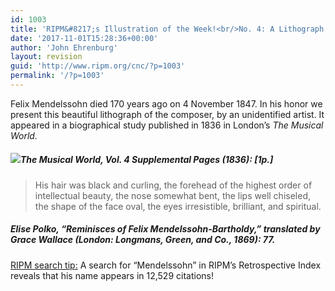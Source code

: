 ```yaml
---
id: 1003
title: 'RIPM&#8217;s Illustration of the Week!<br/>No. 4: A Lithograph of Felix Mendelssohn'
date: '2017-11-01T15:28:36+00:00'
author: 'John Ehrenburg'
layout: revision
guid: 'http://www.ripm.org/cnc/?p=1003'
permalink: '/?p=1003'
---
```


Felix Mendelssohn died 170 years ago on 4 November 1847. In his honor we present this beautiful lithograph of the composer, by an unidentified artist. It appeared in a biographical study published in 1836 in London’s *The Musical World.*

##### ![](http://www.ripm.org/cnc/wp-content/uploads/2017/11/1a-Mendelssohn.jpg)*The Musical World*, Vol. 4 Supplemental Pages (1836): \[1p.\]

> His hair was black and curling, the forehead of the highest order of intellectual beauty, the nose somewhat bent, the lips well chiseled, the shape of the face oval, the eyes irresistible, brilliant, and spiritual.

##### Elise Polko, “Reminisces of Felix Mendelssohn-Bartholdy,” translated by Grace Wallace (London: Longmans, Green, and Co., 1869): 77.

<u>RIPM search tip:</u> A search for “Mendelssohn” in RIPM’s Retrospective Index reveals that his name appears in 12,529 citations!